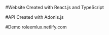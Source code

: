 #Website
Created with React.js and TypeScript

#API
Created with Adonis.js

#Demo
roleemlux.netlify.com